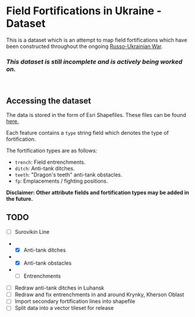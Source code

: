 # Field Fortifications in Ukraine - Dataset

This is a dataset which is an attempt to map field fortifications 
which have been constructed throughout the ongoing 
[Russo-Ukrainian War](https://en.wikipedia.org/wiki/Russo-Ukrainian_War).

### *This dataset is still incomplete and is actively being worked on.*

<br>

## Accessing the dataset

The data is stored in the form of Esri Shapefiles. 
These files can be found [here.](map_data/shp/fortifications/)

Each feature contains a `type` string field which denotes the type of fortification.

The fortification types are as follows:
 - `trench`: Field entrenchments.
 - `ditch`: Anti-tank ditches.
 - `teeth`: "Dragon's teeth" anti-tank obstacles.
 - `fp`: Emplacements / fighting positions.

**Disclaimer: Other attribute fields and fortification types may be added in the future.**

## TODO

 - [ ] Surovikin Line
 - - [x] Anti-tank ditches
 - - [x] Anti-tank obstacles
 - - [ ] Entrenchments
 - [ ] Redraw anti-tank ditches in Luhansk
 - [ ] Redraw and fix entrenchments in and around Krynky, Kherson Oblast
 - [ ] Import secondary fortification lines into shapefile
 - [ ] Split data into a vector tileset for release